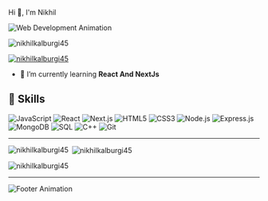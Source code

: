 Hi 👋, I'm Nikhil


![Web Development Animation](https://media.giphy.com/media/13HgwGsXF0aiGY/giphy.gif)

<p align="left"> <img src="https://komarev.com/ghpvc/?username=nikhilkalburgi45&label=Profile%20views&color=0e75b6&style=flat" alt="nikhilkalburgi45" /> </p>

<p align="left"> <a href="https://github.com/ryo-ma/github-profile-trophy"><img src="https://github-profile-trophy.vercel.app/?username=nikhilkalburgi45" alt="nikhilkalburgi45" /></a> </p>

- 🌱 I’m currently learning **React And NextJs**


## 💼 Skills

![JavaScript](https://img.shields.io/badge/JavaScript-323330?style=for-the-badge&logo=javascript&logoColor=F7DF1E)
![React](https://img.shields.io/badge/React-20232A?style=for-the-badge&logo=react&logoColor=61DAFB)
![Next.js](https://img.shields.io/badge/Next.js-000000?style=for-the-badge&logo=nextdotjs&logoColor=white)
![HTML5](https://img.shields.io/badge/HTML5-E34F26?style=for-the-badge&logo=html5&logoColor=white)
![CSS3](https://img.shields.io/badge/CSS3-1572B6?style=for-the-badge&logo=css3&logoColor=white)
![Node.js](https://img.shields.io/badge/Node.js-339933?style=for-the-badge&logo=nodedotjs&logoColor=white)
![Express.js](https://img.shields.io/badge/Express.js-000000?style=for-the-badge&logo=express&logoColor=white)
![MongoDB](https://img.shields.io/badge/MongoDB-4EA94B?style=for-the-badge&logo=mongodb&logoColor=white)
![SQL](https://img.shields.io/badge/SQL-4479A1?style=for-the-badge&logo=postgresql&logoColor=white)
![C++](https://img.shields.io/badge/C++-00599C?style=for-the-badge&logo=cplusplus&logoColor=white)
![Git](https://img.shields.io/badge/Git-F05032?style=for-the-badge&logo=git&logoColor=white)

---

<p><img align="left" src="https://github-readme-stats.vercel.app/api/top-langs?username=nikhilkalburgi45&show_icons=true&locale=en&layout=compact" alt="nikhilkalburgi45" /></p>

<p>&nbsp;<img align="center" src="https://github-readme-stats.vercel.app/api?username=nikhilkalburgi45&show_icons=true&locale=en" alt="nikhilkalburgi45" /></p>

<p><img align="center" src="https://github-readme-streak-stats.herokuapp.com/?user=nikhilkalburgi45&" alt="nikhilkalburgi45" /></p>


---

![Footer Animation](https://media.giphy.com/media/l3q2XhfQ8oCkm1Ts4/giphy.gif)


